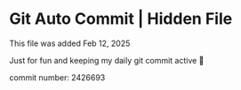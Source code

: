 # Git Auto Commit | Hidden File

This file was added Feb 12, 2025

Just for fun and keeping my daily git commit active 🤪

commit number: 2426693
